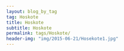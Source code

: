 ```yaml
---
layout: blog_by_tag
tag: Hoskote
title: Hoskote
subtitle: Hoskote
permalink: tags/Hoskote/
header-img: "img/2015-06-21/Hosekote1.jpg"
---
```

